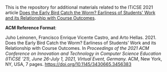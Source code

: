 This is the repository for additional materials related to the ITiCSE 2021 article [Does the Early Bird Catch the Worm? Earliness of Students' Work and its Relationship with Course Outcomes](https://doi.org/10.1145/3430665.3456383).

**ACM Reference Format**:

Juho Leinonen, Francisco Enrique Vicente Castro, and Arto Hellas. 2021.
Does the Early Bird Catch the Worm? Earliness of Students’ Work and
its Relationship with Course Outcomes. In *Proceedings of the 2021 ACM
Conference on Innovation and Technology in Computer Science Education
(ITiCSE ’21), June 26-July 1, 2021, Virtual Event, Germany.* ACM, New York,
NY, USA, 7 pages. https://doi.org/10.1145/3430665.3456383
